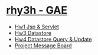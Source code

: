 # [rhy3h - GAE](https://rhy3h-gae.appspot.com/)

- [Hw1 Jsp & Servlet](Hw1.md)
- [Hw3 Datastore](Hw3.md)
- [Hw4 Datastore Query & Update](Hw4.md)
- [Project Message Board](Project.md)